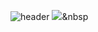 ![header](https://capsule-render.vercel.app/api?color=9f9cff&type=waving&height=300&section=header&text=Hangjoo&fontSize=90&fontAlignY=40&fontColor=474747)
<img src="https://img.shields.io/badge/Python-3766AB?style=flat-square&logo=Python&logoColor=white"/></a>&nbsp
